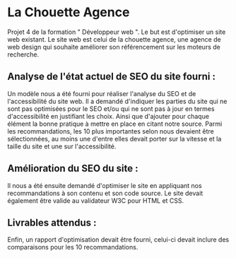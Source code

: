 # La Chouette Agence

Projet 4 de la formation " Développeur web ". Le but est d'optimiser un site web existant.
Le site web est celui de la chouette agence, une agence de web design qui souhaite améliorer son référencement sur les moteurs de recherche.

## Analyse de l'état actuel de SEO du site fourni :

Un modèle nous a été fourni pour réaliser l'analyse du SEO et de l'accessibilité du site web. Il a demandé d'indiquer les parties du site qui ne sont pas optimisées pour le SEO et/ou qui ne sont pas à jour en termes d'accessibilité en justifiant les choix. Ainsi que d'ajouter pour chaque élément la bonne pratique à mettre en place en citant notre source. Parmi les recommandations, les 10 plus importantes selon nous devaient être sélectionnées, au moins une d'entre elles devait porter sur la vitesse et la taille du site et une sur l'accessibilité.

## Amélioration du SEO du site :

Il nous a été ensuite demandé d'optimiser le site en appliquant nos recommandations à son contenu et son code source. Le site devait également être valide au validateur W3C pour HTML et CSS.

## Livrables attendus :

Enfin, un rapport d'optimisation devait être fourni, celui-ci devait inclure des comparaisons pour les 10 recommandations.

